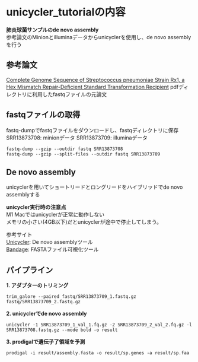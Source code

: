 # unicycler_tutorialの内容  
**肺炎球菌サンプルのde novo assembly**  
参考論文のMinionとilluminaデータからunicyclerを使用し、de novo assemblyを行う

## 参考論文  
[Complete Genome Sequence of Streptococcus pneumoniae Strain Rx1, a Hex Mismatch Repair-Deficient Standard Transformation Recipient](https://pubmed.ncbi.nlm.nih.gov/34647809/)
pdfディレクトリに利用したfastqファイルの元論文

## fastqファイルの取得
fastq-dumpでfastqファイルをダウンロードし、fastqディレクトリに保存  
SRR13873708: minionデータ
SRR13873709: illuminaデータ
```
fastq-dump --gzip --outdir fastq SRR13873708
fastq-dump --gzip --split-files --outdir fastq SRR13873709
```

## De novo assembly
unicyclerを用いてショートリードとロングリードをハイブリッドでde novo assemblyする  
  
**unicycler実行時の注意点**  
M1 Macではunicyclerが正常に動作しない  
メモリの小さい(4GB以下)だとunicyclerが途中で停止してしまう。  

参考サイト  
[Unicycler](https://github.com/rrwick/Unicycler): De novo assemblyツール   
[Bandage](https://rrwick.github.io/Bandage/): FASTAファイル可視化ツール  

## パイプライン
**1. アダプターのトリミング**   
```
trim_galore --paired fastq/SRR13873709_1.fastq.gz fastq/SRR13873709_2.fastq.gz
```

**2. unicyclerでde novo assembly**  
```
unicycler -1 SRR13873709_1_val_1.fq.gz -2 SRR13873709_2_val_2.fq.gz -l SRR13873708.fastq.gz --mode bold -o result
```

**3. prodigalで遺伝子了領域を予測**
```
prodigal -i result/assembly.fasta -o result/sp.genes -a result/sp.faa
```

